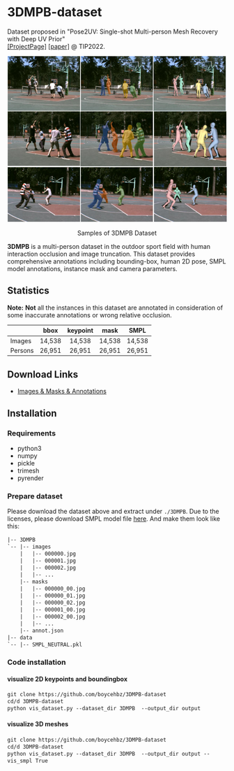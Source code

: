 # 3DMPB-dataset

Dataset proposed in "Pose2UV: Single-shot Multi-person Mesh Recovery with Deep UV Prior"  
[[ProjectPage]](https://www.yangangwang.com/papers/HBZ-Pose2UV-2022-06.html) [[paper]](https://www.yangangwang.com/papers/HBZ-pose2uv-2022-06.pdf) @ TIP2022. 

<div align="center">
<img src="docs/image.png" width="800px"/>
<p> Samples of 3DMPB Dataset</p>
</div>

**3DMPB** is a multi-person dataset in the outdoor sport field with human interaction occlusion and image truncation. This dataset provides comprehensive annotations including bounding-box, human 2D pose, SMPL model annotations, instance mask and camera parameters.


## Statistics
**Note:** **Not** all the instances in this dataset are annotated in consideration of some inaccurate annotations or wrong relative occlusion. 

|          | bbox    | keypoint   | mask  | SMPL |
| -------- | :-----: | :--------: | :----: | :-----:|
| Images   | 14,538  | 14,538     | 14,538 | 14,538 |
| Persons  | 26,951  | 26,951     | 26,951 | 26,951 |

## Download Links

- [Images & Masks & Annotations]()

## Installation
### Requirements 
* python3
* numpy
* pickle
* trimesh
* pyrender
### Prepare dataset 
Please download the dataset above and extract under `./3DMPB`. Due to the licenses, please download SMPL model file [here](https://smpl.is.tue.mpg.de/). And make them look like this:
```
|-- 3DMPB
`-- |-- images
    |   |-- 000000.jpg
    |   |-- 000001.jpg
    |   |-- 000002.jpg
    |   |-- ...
    |-- masks
    |   |-- 000000_00.jpg
    |   |-- 000000_01.jpg
    |   |-- 000000_02.jpg
    |   |-- 000001_00.jpg
    |   |-- 000002_00.jpg
    |   |-- ...
    |-- annot.json
|-- data
`-- |-- SMPL_NEUTRAL.pkl    
```
### Code installation
#### visualize 2D keypoints and boundingbox
```
git clone https://github.com/boycehbz/3DMPB-dataset
cd/d 3DMPB-dataset
python vis_dataset.py --dataset_dir 3DMPB  --output_dir output 
```
#### visualize 3D meshes
```
git clone https://github.com/boycehbz/3DMPB-dataset
cd/d 3DMPB-dataset
python vis_dataset.py --dataset_dir 3DMPB  --output_dir output --vis_smpl True
```

